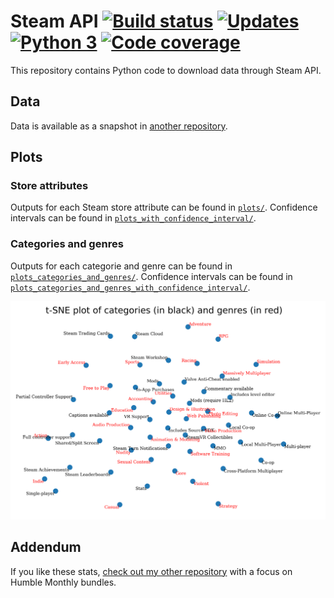 # Steam API [![Build status][Build image]][Build] [![Updates][Dependency image]][PyUp] [![Python 3][Python3 image]][PyUp] [![Code coverage][Codecov image]][Codecov]

  [Build]: https://travis-ci.org/woctezuma/steam-api
  [Build image]: https://travis-ci.org/woctezuma/steam-api.svg?branch=master

  [PyUp]: https://pyup.io/repos/github/woctezuma/steam-api/
  [Dependency image]: https://pyup.io/repos/github/woctezuma/steam-api/shield.svg
  [Python3 image]: https://pyup.io/repos/github/woctezuma/steam-api/python-3-shield.svg

  [Codecov]: https://codecov.io/gh/woctezuma/steam-api
  [Codecov image]: https://codecov.io/gh/woctezuma/steam-api/branch/master/graph/badge.svg

This repository contains Python code to download data through Steam API.

## Data ##

Data is available as a snapshot in [another repository](https://github.com/woctezuma/steam-api-data).

## Plots ##

### Store attributes

Outputs for each Steam store attribute can be found in [`plots/`](plots/).
Confidence intervals can be found in [`plots_with_confidence_interval/`](plots_with_confidence_interval/).

### Categories and genres

Outputs for each categorie and genre can be found in [`plots_categories_and_genres/`](plots_categories_and_genres/).
Confidence intervals can be found in [`plots_categories_and_genres_with_confidence_interval/`](plots_categories_and_genres_with_confidence_interval/).

![t-SNE plot of Steam categories and genres](tag_map.png)

## Addendum

If you like these stats, [check out my other repository](https://github.com/woctezuma/humble-monthly) with a focus on Humble Monthly bundles.
